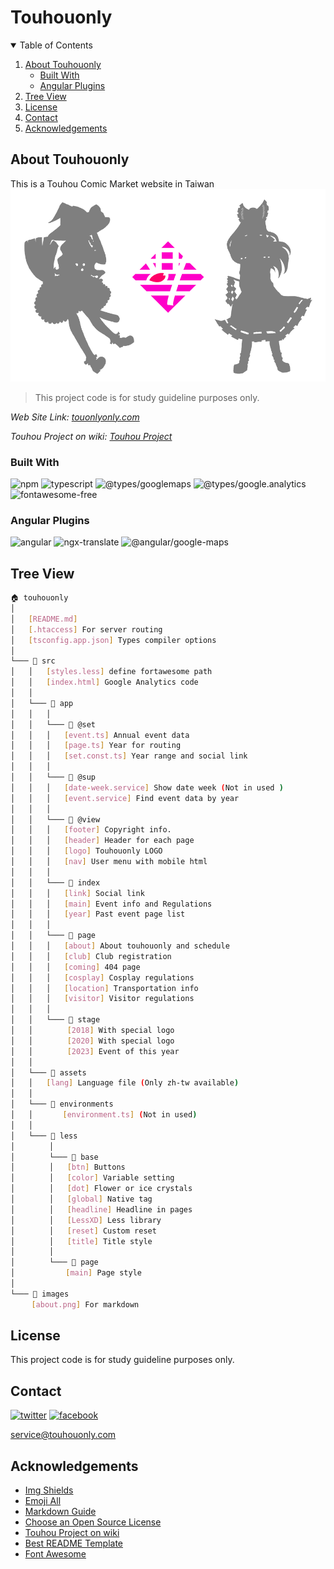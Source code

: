 # Touhouonly


<!-- TABLE OF CONTENTS -->
<details open="open">
	<summary>Table of Contents</summary>
	<ol>
		<li>
			<a href="#about-touhouonly">About Touhouonly</a>
			<ul>
				<li><a href="#built-with">Built With</a></li>
				<li><a href="#angular-plugins">Angular Plugins</a></li>
			</ul>
		</li>
		<li><a href="#tree-view">Tree View</a></li>
		<li><a href="#license">License</a></li>
		<li><a href="#contact">Contact</a></li>
		<li><a href="#acknowledgements">Acknowledgements</a></li>
	</ol>
</details>

<!-- ABOUT Touhouonly -->
## About Touhouonly

This is a Touhou Comic Market website in Taiwan
![Product Name Screen Shot](images/about.png)

> This project code is for study guideline purposes only.

_Web Site Link: [touonlyonly.com](https://touonlyonly.com)_

_Touhou Project on wiki: [Touhou Project](https://en.wikipedia.org/wiki/Touhou_Project)_


### Built With

![npm](https://img.shields.io/badge/npm-8.5.5-blue?logo=npm&style=for-the-badge)
![typescript](https://img.shields.io/badge/typescript-4.7.2-blue?logo=typescript&style=for-the-badge)
![@types/googlemaps](https://img.shields.io/badge/@types/googlemaps-3.43.3-green?logo=typescript&style=for-the-badge)
![@types/google.analytics](https://img.shields.io/badge/@types/google.analytics-0.0.42-green?logo=typescript&style=for-the-badge)
![fontawesome-free](https://img.shields.io/badge/fontawesome--free-6.2.1-blue?logo=font-awesome&style=for-the-badge)

### Angular Plugins

![angular](https://img.shields.io/badge/angular-14.0.0-red?logo=angular&style=for-the-badge)
![ngx-translate](https://img.shields.io/badge/@ngx--translate-14.0.0-orange?logo=angular&style=for-the-badge)
![@angular/google-maps](https://img.shields.io/badge/@angular/google--maps-14.0.0-orange?logo=angular&style=for-the-badge)


<!-- Tree View -->
## Tree View

```sh
🏠 touhouonly
│
│   [README.md]
│   [.htaccess] For server routing
│   [tsconfig.app.json] Types compiler options
│
└─── 📁 src
│   │   [styles.less] define fortawesome path
│   │   [index.html] Google Analytics code
│   │
│   └─── 📁 app
│   │   │
│   │   └─── 📁 @set
│   │   │   [event.ts] Annual event data
│   │   │   [page.ts] Year for routing
│   │   │   [set.const.ts] Year range and social link
│   │   │
│   │   └─── 📁 @sup
│   │   │   [date-week.service] Show date week (Not in used )
│   │   │   [event.service] Find event data by year
│   │   │
│   │   └─── 📁 @view
│   │   │   [footer] Copyright info.
│   │   │   [header] Header for each page
│   │   │   [logo] Touhouonly LOGO
│   │   │   [nav] User menu with mobile html
│   │   │
│   │   └─── 📁 index
│   │   │   [link] Social link
│   │   │   [main] Event info and Regulations
│   │   │   [year] Past event page list
│   │   │
│   │   └─── 📁 page
│   │   │   [about] About touhouonly and schedule
│   │   │   [club] Club registration
│   │   │   [coming] 404 page
│   │   │   [cosplay] Cosplay regulations
│   │   │   [location] Transportation info
│   │   │   [visitor] Visitor regulations
│   │   │
│   │   └─── 📁 stage
│   │   　   [2018] With special logo
│   │   　   [2020] With special logo
│   │   　   [2023] Event of this year
│   │
│   └─── 📁 assets
│   │   [lang] Language file (Only zh-tw available)
│   │
│   └─── 📁 environments
│   │   　  [environment.ts] (Not in used)
│   │
│   └─── 📁 less
│   　   │
│   　   └─── 📁 base
│   　   │   [btn] Buttons
│  　    │   [color] Variable setting
│   　   │   [dot] Flower or ice crystals
│   　   │   [global] Native tag
│   　   │   [headline] Headline in pages
│   　   │   [LessXD] Less library
│   　   │   [reset] Custom reset
│   　   │   [title] Title style
│  　    │
│  　    └─── 📁 page
│   　  　   [main] Page style
│
└─── 📁 images
　   [about.png] For markdown

```


<!-- LICENSE -->
## License

This project code is for study guideline purposes only.


<!-- CONTACT -->
## Contact

[![twitter](https://img.shields.io/badge/twitter-tw-blue?logo=twitter&style=for-the-badge)](https%3A%2F%2Ftwitter.com%2Ftouhouonly_tw)
[![facebook](https://img.shields.io/badge/facebook-tw-blue?logo=facebook&style=for-the-badge)](https%3A%2F%2Ffacebook.com%2FTouhouOnly)

<service@touhouonly.com>

<!-- ACKNOWLEDGEMENTS -->
## Acknowledgements
* [Img Shields](https://shields.io)
* [Emoji All](https://emojiall.com)
* [Markdown Guide](https://www.markdownguide.org)
* [Choose an Open Source License](https://choosealicense.com)
* [Touhou Project on wiki](https://en.wikipedia.org/wiki/Touhou_Project)
* [Best README Template](https://github.com/othneildrew/Best-README-Template)
* [Font Awesome](https://fontawesome.com)

